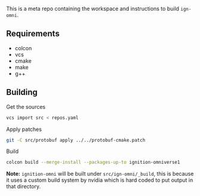 This is a meta repo containing the workspace and instructions to build `ign-omni`.

## Requirements

* colcon
* vcs
* cmake
* make
* g++

## Building

Get the sources
```bash
vcs import src < repos.yaml
```

Apply patches
```bash
git -C src/protobuf apply ../../protobuf-cmake.patch
```

Build

```bash
colcon build --merge-install --packages-up-to ignition-omniverse1
```

**Note:** `ignition-omni` will be built under `src/ign-omni/_build`, this is because it uses a custom build system by nvidia which is hard coded to put output in that directory.
